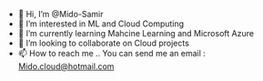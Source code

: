 - 👋 Hi, I’m @Mido-Samir
- 👀 I’m interested in ML and Cloud Computing
- 🌱 I’m currently learning Mahcine Learning and Microsoft Azure
- 💞️ I’m looking to collaborate on Cloud projects
- 📫 How to reach me .. You can send me an email : Mido.cloud@hotmail.com

<!---
Mido-Azure/Mido-Azure is a ✨ special ✨ repository because its `README.md` (this file) appears on your GitHub profile.
You can click the Preview link to take a look at your changes.
--->
